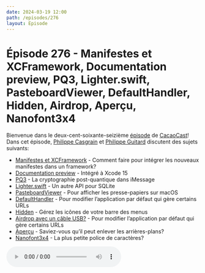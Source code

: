 ```yaml
---
date: 2024-03-19 12:00
path: /episodes/276
layout: Episode
---
```

# Épisode 276 - Manifestes et XCFramework, Documentation preview, PQ3, Lighter.swift, PasteboardViewer, DefaultHandler, Hidden, Airdrop, Aperçu, Nanofont3x4
<p>Bienvenue dans le deux-cent-soixante-seizi&egrave;me&nbsp;<a href="https://cacaocast.com/media/cacaocast_276.mp3" title="CacaoCast Episode 276">épisode</a> de <a href="https://mastodon.world/@cacaocast" title="CacaoCast sur Mastodon.world">CacaoCast</a>! Dans cet épisode, <a href="https://mastodon.social/@philippec" title="Philippe Casgrain sur Mastodon.social">Philippe Casgrain</a> et <a href="https://mastodon.social/@philippeguitard" title="Philippe Guitard sur Mastodon.social">Philippe Guitard</a> discutent des sujets suivants:</p>
<ul>
<li><a href="https://rhonabwy.com/2024/02/18/embedding-a-privacy-manifest-into-an-xcframework/" title="Manifestes et XCFramework">Manifestes et XCFramework</a> - Comment faire pour intégrer les nouveaux manifestes dans un framework?</li>
<li><a href="https://mastodon.social/@danielsaidi/112116158409293543" title="Documentation preview">Documentation preview</a> - Intégré à Xcode 15</li>
<li><a href="https://security.apple.com/blog/imessage-pq3/" title="PQ3">PQ3</a> - La cryptographie post-quantique dans iMessage</li>
<li><a href="https://github.com/Lighter-swift" title="Lighter.swift">Lighter.swift</a> - Un autre API pour SQLite</li>
<li><a href="https://github.com/sindresorhus/Pasteboard-Viewer" title="PasteboardViewer">PasteboardViewer</a> - Pour afficher les presse-papiers sur macOS</li>
<li><a href="https://mastodon.social/@vandal/112090835045930445" title="DefaultHandler">DefaultHandler</a> - Pour modifier l’application par défaut qui gère certains URLs</li>
<li><a href="https://github.com/dwarvesf/hidden" title="Hidden">Hidden</a> - Gérez les icônes de votre barre des menus</li>
<li><a href="https://mastodon.social/@logan@pdx.social/112047882609820407" title="Airdrop avec un câble USB?">Airdrop avec un câble USB?</a> - Pour modifier l’application par défaut qui gère certains URLs</li>
<li><a href="https://mastodon.social/@codepo8@toot.cafe/111970399982683020" title="Aperçu">Aperçu</a> - Saviez-vous qu’il peut enlever les arrières-plans?</li>
<li><a href="https://github.com/Michaelangel007/nanofont3x4" title="Nanofont3x4">Nanofont3x4</a> - La plus petite police de caractères?</li>
</ul>
<p><audio controls><source src="https://cacaocast.com/media/cacaocast_276.mp3" type="audio/mpeg"><source src="https://cacaocast.com/media/cacaocast_276.mp3" type="audio/mp4">Votre navigateur ne supporte pas l'élément audio / Your browser does not support the audio element.</audio></p>
